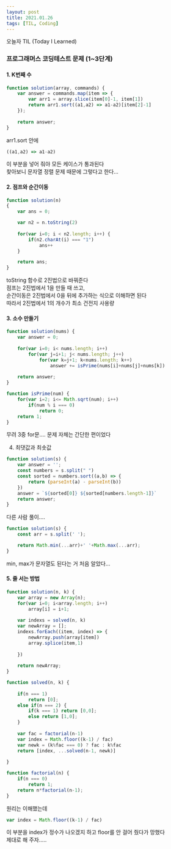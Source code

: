 ```yaml
---
layout: post
title: 2021.01.26
tags: [TIL, Coding]
---
```


오늘자 TIL (Today I Learned)
### 프로그래머스 코딩테스트 문제 (1~3단계)

#### 1. K번째 수

```js
function solution(array, commands) {
    var answer = commands.map(item => {
        var arr1 = array.slice(item[0]-1, item[1])
        return arr1.sort((a1,a2) => a1-a2)[item[2]-1]
    });
    
    return answer;
}
```

arr1.sort 안에  
```js
((a1,a2) => a1-a2)
```
이 부분을 넣어 줘야 모든 케이스가 통과된다  
찾아보니 문자열 정렬 문제 때문에 그렇다고 한다...


#### 2. 점프와 순간이동

```js
function solution(n)
{
    var ans = 0;

    var n2 = n.toString(2)
    
    for(var i=0; i < n2.length; i++) {
        if(n2.charAt(i) === "1")
            ans++
    }

    return ans;
}
```

toString 함수로 2진법으로 바꿔준다  
점프는 2진법에서 1을 만들 때 쓰고,   
순간이동은 2진법에서 0을 뒤에 추가하는 식으로 이해하면 된다  
따라서 2진법에서 1의 개수가 최소 건전지 사용량


#### 3. 소수 만들기

```js
function solution(nums) {
    var answer = 0;
    
    for(var i=0; i< nums.length; i++) 
        for(var j=i+1; j< nums.length; j++)
            for(var k=j+1; k<nums.length; k++)
                answer += isPrime(nums[i]+nums[j]+nums[k])
    
    return answer;
}

function isPrime(num) {
    for(var i=2; i<= Math.sqrt(num); i++)
        if(num % i === 0)
            return 0;
    return 1;
}
```

무려 3중 for문....
문제 자체는 간단한 편이었다


4. 최댓값과 최솟값

```js
function solution(s) {
    var answer = '';
    const numbers = s.split(" ")
    const sorted = numbers.sort((a,b) => {
        return (parseInt(a) - parseInt(b)) 
    })
    answer = `${sorted[0]} ${sorted[numbers.length-1]}`
    return answer;
}
```

다른 사람 풀이....

```js
function solution(s) {
    const arr = s.split(' ');

    return Math.min(...arr)+' '+Math.max(...arr);
}
```
min, max가 문자열도 된다는 거 처음 알았다...


#### 5. 줄 서는 방법

```js
function solution(n, k) {
    var array = new Array(n);
    for(var i=0; i<array.length; i++)
        array[i] = i+1;
    
    var indexs = solved(n, k)
    var newArray = [];
    indexs.forEach((item, index) => {
        newArray.push(array[item])
        array.splice(item,1)
        
    })
    
    return newArray;
}

function solved(n, k) {
    
    if(n === 1) 
        return [0];
    else if(n === 2) {
        if(k === 1) return [0,0];
        else return [1,0];
    }
    
    var fac = factorial(n-1)
    var index = Math.floor((k-1) / fac)
    var newk = (k%fac === 0) ? fac : k%fac
    return [index, ...solved(n-1, newk)] 
    
}

function factorial(n) {
    if(n === 0)
        return 1;
    return n*factorial(n-1);
}
```

원리는 이해했는데

```js
var index = Math.floor((k-1) / fac)
```

이 부분을 index가 정수가 나오겠지 하고 floor를 안 걸어 줬다가 망했다  
제대로 해 주자.....
 